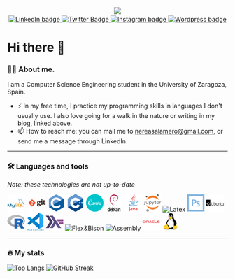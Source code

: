 
<div id="header" align="center">
  <img src="https://media.giphy.com/media/M9gbBd9nbDrOTu1Mqx/giphy.gif" width="100"/>
</div>

<div id="badges" align="center">
   <a href="https://www.linkedin.com/in/nerea-salamero-labara-a11a29212/">
     <img src="https://img.shields.io/badge/LinkedIn-blue?logo=linkedin&logoColor=white&style=for-the-badge" alt="LinkedIn badge">
   </a>
   <a href="https://twitter.com/neereaax">
     <img src="https://img.shields.io/badge/Twitter-blue?style=for-the-badge&logo=twitter&logoColor=white" alt="Twitter Badge">
   </a>
   <a href="https://instagram.com/nereasalamero">
     <img src="https://img.shields.io/badge/Instagram-pink?logo=instagram&logoColor=white&style=for-the-badge" alt="Instagram badge">
   </a>
  <a href="https://www.elmundoentreletrass.wordpress.com">
     <img src="https://img.shields.io/badge/Wordpress-blue?logo=wordpress&logoColor=white&style=for-the-badge" alt="Wordpress badge">
   </a>
</div>

<h1>
  Hi there 👋
</h1>

### 👩‍💻 About me.
I am a Computer Science Engineering student in the University of Zaragoza, Spain.
- ⚡ In my free time, I practice my programming skills in languages I don't usually use. I also love going for a walk in the nature or writing in my blog, linked above.
- 📫 How to reach me: you can mail me to nereasalamero@gmail.com, or send me a message through LinkedIn.

---
### 🛠️ Languages and tools
*Note: these technologies are not up-to-date*
<div>
  <img src="https://github.com/devicons/devicon/blob/master/icons/mysql/mysql-original-wordmark.svg" title="MySQL"  alt="MySQL" width="40" height="40"/>&nbsp;
  <img src="https://github.com/devicons/devicon/blob/master/icons/git/git-original-wordmark.svg" title="Git" **alt="Git" width="40" height="40"/>
  <img src="https://github.com/devicons/devicon/blob/master/icons/c/c-original.svg" title="C"  alt="C" width="40" height="40"/>
  <img src="https://github.com/devicons/devicon/blob/master/icons/cplusplus/cplusplus-original.svg" title="C++"  alt="C++" width="40" height="40"/>
  <img src="https://github.com/devicons/devicon/blob/master/icons/canva/canva-original.svg" title="Canva"  alt="Canva" width="40" height="40"/>
  <img src="https://github.com/devicons/devicon/blob/master/icons/debian/debian-original-wordmark.svg" title="Debian"  alt="Debian" width="40" height="40"/>
  <img src="https://github.com/devicons/devicon/blob/master/icons/java/java-original-wordmark.svg" title="Java"  alt="Java" width="40" height="40"/>
  <img src="https://github.com/devicons/devicon/blob/master/icons/jupyter/jupyter-original-wordmark.svg" title="Jupyter"  alt="Jupyter" width="40" height="40"/>
  <img src="https://user-images.githubusercontent.com/49899602/103332150-553fb180-4aac-11eb-8d6f-55f6a647a243.jpg" title="Latex"  alt="Latex" width="40" height="40"/>
  <img src="https://github.com/devicons/devicon/blob/master/icons/photoshop/photoshop-line.svg" title="Photoshop"  alt="Photoshop" width="40" height="40"/>
  <img src="https://github.com/devicons/devicon/blob/master/icons/ubuntu/ubuntu-plain-wordmark.svg" title="Ubuntu"  alt="Ubuntu" width="40" height="40"/>
  <img src="https://github.com/devicons/devicon/blob/master/icons/r/r-original.svg" title="R"  alt="R" width="40" height="40"/>
  <img src="https://github.com/devicons/devicon/blob/master/icons/vscode/vscode-original-wordmark.svg" title="VSCode"  alt="VSCode" width="40" height="40"/>
  <img src="https://github.com/devicons/devicon/blob/master/icons/haskell/haskell-original.svg" title="Haskell"  alt="Haskell" width="40" height="40"/>
  <img src="https://camo.githubusercontent.com/32b6ef28423c322fd191b58ebd658cd95b659092cc15eb268dc992117f4c9773/68747470733a2f2f692e7974696d672e636f6d2f76692f795a36506f5f6b456b44382f6d617872657364656661756c742e6a7067" title="Flex&Bison"  alt="Flex&Bison" width="40" height="40"/>
  <img src="https://camo.githubusercontent.com/90d55aa8adcee1b73af07b696a3211e589942e1c936daf57776047e632f30092/68747470733a2f2f7777772e706f776572616e646361626c65732e636f6d2f77702d636f6e74656e742f75706c6f6164732f323032312f30322f41534d2d53796d626f6c2d426c75652d54696768742d3030322d6d696e2e706e67" title="Assembly"  alt="Assembly" width="40" height="40"/>
  <img src="https://github.com/devicons/devicon/blob/master/icons/oracle/oracle-original.svg" title="Oracle"  alt="Oracle" width="40" height="40"/>
  <img src="https://github.com/devicons/devicon/blob/master/icons/linux/linux-original.svg" title="Linux"  alt="Linux" width="40" height="40"/>
</div>


---
### 🔥 My stats
[![Top Langs](https://github-readme-stats.vercel.app/api/top-langs/?username=Nerea-Uni&layout=compact&theme=vision-friendly-dark)](https://github.com/anuraghazra/github-readme-stats)
[![GitHub Streak](http://github-readme-streak-stats.herokuapp.com?user=Nerea-Uni&theme=dark&background=000000)](https://git.io/streak-stats)





<img src="https://komarev.com/ghpvc/?username=Nerea-Uni&style=flat-square&color=blue" alt=""/>






